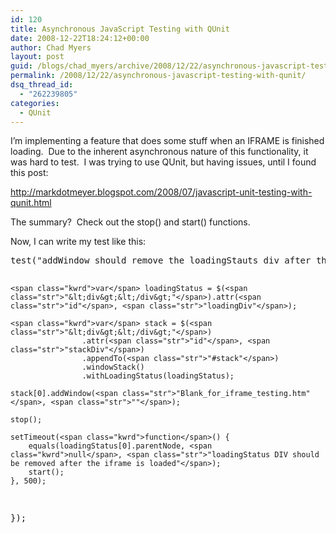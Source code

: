 ```yaml
---
id: 120
title: Asynchronous JavaScript Testing with QUnit
date: 2008-12-22T18:24:12+00:00
author: Chad Myers
layout: post
guid: /blogs/chad_myers/archive/2008/12/22/asynchronous-javascript-testing-with-qunit.aspx
permalink: /2008/12/22/asynchronous-javascript-testing-with-qunit/
dsq_thread_id:
  - "262239805"
categories:
  - QUnit
---
```

I’m implementing a feature that does some stuff when an IFRAME is finished loading.&#160; Due to the inherent asynchronous nature of this functionality, it was hard to test.&#160; I was trying to use QUnit, but having issues, until I found this post:

<http://markdotmeyer.blogspot.com/2008/07/javascript-unit-testing-with-qunit.html>

The summary?&#160; Check out the stop() and start() functions.

Now, I can write my test like this:

<div>
  <pre>test(<span class="str">"addWindow should remove the loadingStauts div after the iframe is loaded"</span>, <span class="kwrd">function</span>() {
    
    <span class="kwrd">var</span> loadingStatus = $(<span class="str">"&lt;div&gt;&lt;/div&gt;"</span>).attr(<span class="str">"id"</span>, <span class="str">"loadingDiv"</span>);
    
    <span class="kwrd">var</span> stack = $(<span class="str">"&lt;div&gt;&lt;/div&gt;"</span>)
                    .attr(<span class="str">"id"</span>, <span class="str">"stackDiv"</span>)
                    .appendTo(<span class="str">"#stack"</span>)
                    .windowStack()
                    .withLoadingStatus(loadingStatus);

    stack[0].addWindow(<span class="str">"Blank_for_iframe_testing.htm"</span>, <span class="str">""</span>);

    stop();

    setTimeout(<span class="kwrd">function</span>() {
        equals(loadingStatus[0].parentNode, <span class="kwrd">null</span>, <span class="str">"loadingStatus DIV should be removed after the iframe is loaded"</span>);
        start();
    }, 500);
});</pre>
</div>